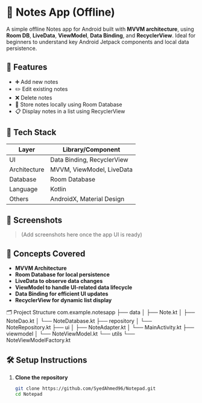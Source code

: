 # 📝 Notes App (Offline)

A simple offline Notes app for Android built with **MVVM architecture**, using **Room DB**, **LiveData**, **ViewModel**, **Data Binding**, and **RecyclerView**. Ideal for beginners to understand key Android Jetpack components and local data persistence.

## 📱 Features

- ➕ Add new notes  
- ✏️ Edit existing notes  
- ❌ Delete notes  
- 💾 Store notes locally using Room Database  
- 📋 Display notes in a list using RecyclerView  

## 🔧 Tech Stack

| Layer        | Library/Component    |
|--------------|----------------------|
| UI           | Data Binding, RecyclerView |
| Architecture | MVVM, ViewModel, LiveData |
| Database     | Room Database        |
| Language     | Kotlin               |
| Others       | AndroidX, Material Design |

## 📸 Screenshots

> (Add screenshots here once the app UI is ready)

## 🧠 Concepts Covered

- **MVVM Architecture**  
- **Room Database for local persistence**  
- **LiveData to observe data changes**  
- **ViewModel to handle UI-related data lifecycle**  
- **Data Binding for efficient UI updates**  
- **RecyclerView for dynamic list display**

🗂️ Project Structure
com.example.notesapp
├── data
│   ├── Note.kt
│   ├── NoteDao.kt
│   └── NoteDatabase.kt
├── repository
│   └── NoteRepository.kt
├── ui
│   ├── NoteAdapter.kt
│   └── MainActivity.kt
├── viewmodel
│   └── NoteViewModel.kt
└── utils
    └── NoteViewModelFactory.kt


## 🛠️ Setup Instructions

1. **Clone the repository**
   ```bash
   git clone https://github.com/SyedAhmed96/Notepad.git
   cd Notepad
